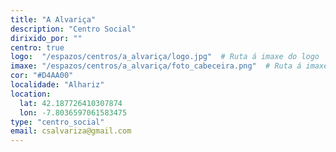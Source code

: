 ```yaml
---
title: "A Alvariça"
description: "Centro Social"
dirixido_por: ""
centro: true
logo:  "/espazos/centros/a_alvariça/logo.jpg"  # Ruta á imaxe do logo
imaxe: "/espazos/centros/a_alvariça/foto_cabeceira.png"  # Ruta á imaxe de fondo
cor: "#D4AA00"
localidade: "Alhariz"
location:
  lat: 42.187726410307874
  lon: -7.8036597061583475
type: "centro_social"
email: csalvariza@gmail.com
---
```


